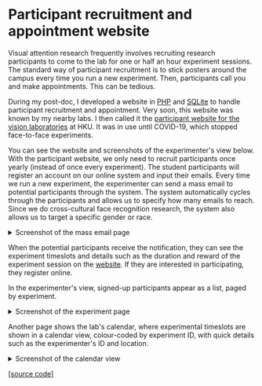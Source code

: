 # Participant recruitment and appointment website

Visual attention research frequently involves recruiting research participants to come to the lab for one or half an hour experiment sessions. The standard way of participant recruitment is to stick posters around the campus every time you run a new experiment. Then, participants call you and make appointments. This can be tedious.

During my post-doc, I developed a website in [PHP](https://www.php.net/) and [SQLite](https://www.sqlite.org/index.html) to handle participant recruitment and appointment. Very soon, this website was known by my nearby labs. I then called it the <ins>[participant website for the vision laboratories](http://cha.psy.hku.hk/participate/)</ins> at HKU. It was in use until COVID-19, which stopped face-to-face experiments.

You can see the website and screenshots of the experimenter's view below. With the participant website, we only need to recruit participants once yearly (instead of once every experiment). The student participants will register an account on our online system and input their emails. Every time we run a new experiment, the experimenter can send a mass email to potential participants through the system. The system automatically cycles through the participants and allows us to specify how many emails to reach. Since we do cross-cultural face recognition research, the system also allows us to target a specific gender or race.

<details>
<summary>Screenshot of the mass email page</summary>
<img src="img/massmail_page.png" />
</details>

When the potential participants receive the notification, they can see the experiment timeslots and details such as the duration and reward of the experiment session on the [website](http://cha.psy.hku.hk/participate/). If they are interested in participating, they register online.

In the experimenter's view, signed-up participants appear as a list, paged by experiment.

<details>
<summary>Screenshot of the experiment page</summary>
<img src="img/expt_page.png" />
</details>

Another page shows the lab's calendar, where experimental timeslots are shown in a calendar view, colour-coded by experiment ID, with quick details such as the experimenter's ID and location.

<details>
<summary>Screenshot of the calendar view</summary>
<img src="img/calendar_page.png" />
</details>

[[source code]](source)
